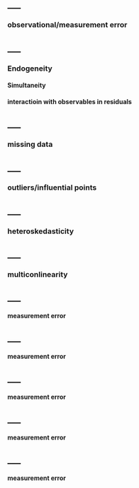 ## ___
<h3>observational/measurement error</h3>


## ___

<h3>Endogeneity</h3>
<h4>Simultaneity</h4>
<h4>interactioin with observables in residuals</h4>



## ___

<h3>missing data</h3>

## ___
<h3>outliers/influential points</h3>

## ___
<h3>heteroskedasticity</h3>

## ___
<h3>multiconlinearity</h3>

## ___

<h4>measurement error</h4>

## ___

<h4>measurement error</h4>

## ___

<h4>measurement error</h4>

## ___

<h4>measurement error</h4>


## ___

<h4>measurement error</h4>
